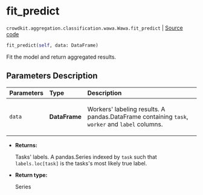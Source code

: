 # fit_predict
`crowdkit.aggregation.classification.wawa.Wawa.fit_predict` | [Source code](https://github.com/Toloka/crowd-kit/blob/v1.2.0/crowdkit/aggregation/classification/wawa.py#L101)

```python
fit_predict(self, data: DataFrame)
```

Fit the model and return aggregated results.

## Parameters Description

| Parameters | Type | Description |
| :----------| :----| :-----------|
`data`|**DataFrame**|<p>Workers&#x27; labeling results. A pandas.DataFrame containing `task`, `worker` and `label` columns.</p>

* **Returns:**

  Tasks' labels.
A pandas.Series indexed by `task` such that `labels.loc[task]`
is the tasks's most likely true label.

* **Return type:**

  Series
